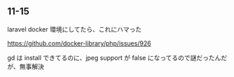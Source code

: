 ## 11-15

laravel docker 環境にしてたら、これにハマった

https://github.com/docker-library/php/issues/926

gd は install できてるのに、jpeg support が false になってるので謎だったんだが、無事解決
